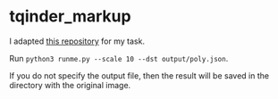 # tqinder_markup

I adapted [this repository](https://github.com/foobar167/junkyard/tree/815085317056ced7087938733440c853e5ac05df/manual_image_annotation1) for my task.

Run `python3 runme.py --scale 10 --dst output/poly.json`.

If you do not specify the output file, then the result will be saved in the directory with the original image.
